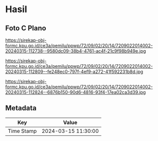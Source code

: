 # Hasil

## Foto C Plano

https://sirekap-obj-formc.kpu.go.id/ce3a/pemilu/ppwp/72/09/02/20/14/7209022014002-20240315-112738--9580dc09-38b4-4761-ac4f-21c9f98b949e.jpg

https://sirekap-obj-formc.kpu.go.id/ce3a/pemilu/ppwp/72/09/02/20/14/7209022014002-20240315-112809--fe248ec0-797f-4ef9-a272-41f592231b8d.jpg

https://sirekap-obj-formc.kpu.go.id/ce3a/pemilu/ppwp/72/09/02/20/14/7209022014002-20240315-112824--6876b150-90d6-4816-93f4-17ea02ca3d39.jpg


## Metadata

| Key        | Value               |
| ---------- | ------------------- |
| Time Stamp | 2024-03-15 11:30:00 |



